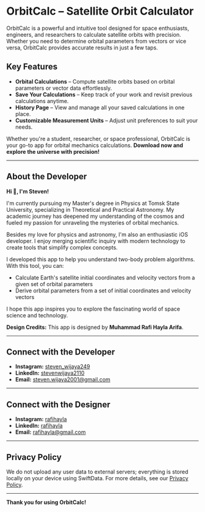 # OrbitCalc – Satellite Orbit Calculator

OrbitCalc is a powerful and intuitive tool designed for space enthusiasts, engineers, and researchers to calculate satellite orbits with precision. Whether you need to determine orbital parameters from vectors or vice versa, OrbitCalc provides accurate results in just a few taps.

## Key Features

- **Orbital Calculations** – Compute satellite orbits based on orbital parameters or vector data effortlessly.
- **Save Your Calculations** – Keep track of your work and revisit previous calculations anytime.
- **History Page** – View and manage all your saved calculations in one place.
- **Customizable Measurement Units** – Adjust unit preferences to suit your needs.

Whether you're a student, researcher, or space professional, OrbitCalc is your go-to app for orbital mechanics calculations. **Download now and explore the universe with precision!**

---

## About the Developer

**Hi 👋, I'm Steven!**

I'm currently pursuing my Master's degree in Physics at Tomsk State University, specializing in Theoretical and Practical Astronomy. My academic journey has deepened my understanding of the cosmos and fueled my passion for unraveling the mysteries of orbital mechanics.

Besides my love for physics and astronomy, I'm also an enthusiastic iOS developer. I enjoy merging scientific inquiry with modern technology to create tools that simplify complex concepts.

I developed this app to help you understand two-body problem algorithms. With this tool, you can:
- Calculate Earth's satellite initial coordinates and velocity vectors from a given set of orbital parameters
- Derive orbital parameters from a set of initial coordinates and velocity vectors

I hope this app inspires you to explore the fascinating world of space science and technology.

**Design Credits:** This app is designed by **Muhammad Rafi Hayla Arifa**.

---

## Connect with the Developer

- **Instagram:** [steven_wijaya249](https://www.instagram.com/steven_wijaya249/)
- **LinkedIn:** [stevenwijaya2110](https://www.linkedin.com/in/stevenwijaya2110/)
- **Email:** [steven.wijaya2001@gmail.com](mailto:steven.wijaya2001@gmail.com?subject=OrbitCalc%20Support)

---

## Connect with the Designer

- **Instagram:** [rafihayla](https://www.instagram.com/rafihayla/)
- **LinkedIn:** [rafihayla](https://www.linkedin.com/in/rafihayla/)
- **Email:** [rafihayla@gmail.com](mailto:rafihayla@gmail.com?subject=OrbitCalc%20Support)

---

## Privacy Policy

We do not upload any user data to external servers; everything is stored locally on your device using SwiftData. For more details, see our [Privacy Policy](PrivacyPolicy.md).

---

**Thank you for using OrbitCalc!**
